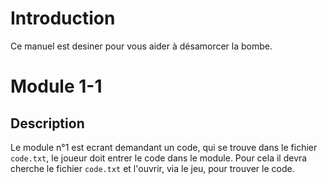 # Introduction

Ce manuel est desiner pour vous aider à désamorcer la bombe.


# Module 1-1

## Description

Le module n°1 est ecrant demandant un code, qui se trouve dans le fichier `code.txt`, le joueur doit entrer le code dans le module.
Pour cela il devra cherche le fichier `code.txt` et l'ouvrir, via le jeu, pour trouver le code.